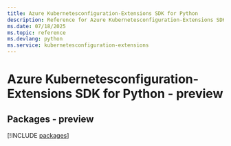 ```yaml
---
title: Azure Kubernetesconfiguration-Extensions SDK for Python
description: Reference for Azure Kubernetesconfiguration-Extensions SDK for Python
ms.date: 07/18/2025
ms.topic: reference
ms.devlang: python
ms.service: kubernetesconfiguration-extensions
---
```

# Azure Kubernetesconfiguration-Extensions SDK for Python - preview
## Packages - preview
[!INCLUDE [packages](kubernetesconfiguration-extensions-index.md)]
